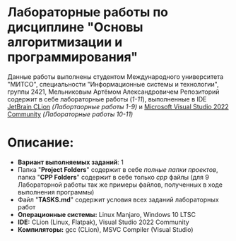 # Лабораторные работы по дисциплине "Основы алгоритмизации и программирования"
Данные работы выполнены студентом Международного университета "МИТСО", специальности "Информационные системы и технологии", группы 2421, Мельниковым Артёмом Александровичем
Репозиторий содержит в себе лабораторные работы (*1-11*), выполненные в IDE [JetBrain CLion](https://www.jetbrains.com/ru-ru/clion/) *(Лабортаорные работы 1-9)* и [Microsoft Visual Studio 2022 Community](https://visualstudio.microsoft.com/ru/vs/) *(Лабораторные работы 10-11)*
<u></u>
# Описание:
  * **Вариант выполняемых заданий**: 1
  * Папка "**Project Folders**" содержит в себе *полные папки проектов*, папка "**CPP Folders**" содержит в себе только *cpp* файлы (для 9 Лабораторной работы так же примеры файлов, полученных в ходе выполнения программы)
  * Файл "**TASKS.md**" содержит условия всех заданий лабораторных работ
  * **Операционные системы:** Linux Manjaro, Windows 10 LTSC
  * **IDE:** CLion (Linux, Flatpak), Visual Studio 2022 Community
  * **Компиляторы:** gcc (CLion), MSVC Compiler (Visual Studio)